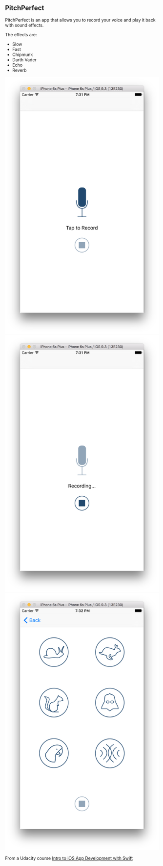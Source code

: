 ## PitchPerfect

PitchPerfect is an app that allows you to record your voice and play it back with sound effects.

The effects are:
  - Slow
  - Fast
  - Chipmunk
  - Darth Vader
  - Echo
  - Reverb

![Tap to record screen](./screenshots/tap-to-record-screen.png)
![Recording screen](./screenshots/recording-screen.png)
![Effects screen](./screenshots/effects-screen.png)

From a Udacity course [Intro to iOS App Development with Swift](https://www.udacity.com/course/intro-to-ios-app-development-with-swift--ud585)
